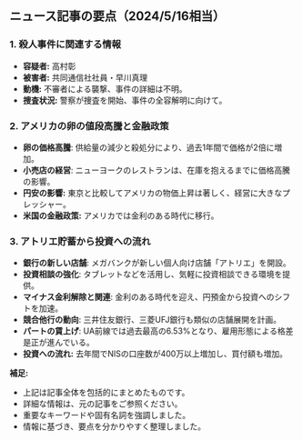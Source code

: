 ## ニュース記事の要点（2024/5/16相当）

### 1. 殺人事件に関連する情報

* **容疑者:** 高村彰
* **被害者:** 共同通信社社員・早川真理
* **動機:** 不審者による襲撃、事件の詳細は不明。
* **捜査状況:** 警察が捜査を開始、事件の全容解明に向けて。

### 2. アメリカの卵の値段高騰と金融政策

*   **卵の価格高騰**: 供給量の減少と殺処分により、過去1年間で価格が2倍に増加。
*   **小売店の経営**: ニューヨークのレストランは、在庫を抱えるまでに価格高騰の影響。
*   **円安の影響:** 東京と比較してアメリカの物価上昇は著しく、経営に大きなプレッシャー。
*   **米国の金融政策:** アメリカでは金利のある時代に移行。

### 3. アトリエ貯蓄から投資への流れ

*   **銀行の新しい店舗**: メガバンクが新しい個人向け店舗「アトリエ」を開設。
*   **投資相談の強化**: タブレットなどを活用し、気軽に投資相談できる環境を提供。
*   **マイナス金利解除と関連**: 金利のある時代を迎え、円預金から投資へのシフトを加速。
*   **競合他行の動向**: 三井住友銀行、三菱UFJ銀行も類似の店舗展開を計画。
*   **パートの賃上げ**: UA前線では過去最高の6.53%となり、雇用形態による格差是正が進んでいる。
*   **投資への流れ:** 去年間でNISの口座数が400万以上増加し、買付額も増加。

**補足:**

*   上記は記事全体を包括的にまとめたものです。
*   詳細な情報は、元の記事をご参照ください。
*   重要なキーワードや固有名詞を強調しました。
*   情報に基づき、要点を分かりやすく整理しました。